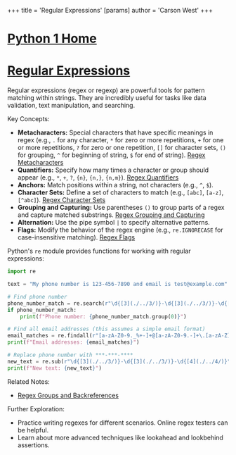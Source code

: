 +++
 title = 'Regular Expressions'
[params]
	author = 'Carson West'
+++
# [Python 1 Home](./../python-1-home/)
# [Regular Expressions](./../regular-expressions/) 
Regular expressions (regex or regexp) are powerful tools for pattern matching within strings.  They are incredibly useful for tasks like data validation, text manipulation, and searching.

Key Concepts:

* **Metacharacters:** Special characters that have specific meanings in regex (e.g., `.` for any character, `*` for zero or more repetitions, `+` for one or more repetitions, `?` for zero or one repetition, `[]` for character sets, `()` for grouping, `^` for beginning of string, ` $ ` for end of string). [Regex Metacharacters](./../regex-metacharacters/)
* **Quantifiers:**  Specify how many times a character or group should appear (e.g., `*`, `+`, `?`, `{n}`, `{n,}`, `{n,m}`). [Regex Quantifiers](./../regex-quantifiers/)
* **Anchors:**  Match positions within a string, not characters (e.g., `^`, ` $ `).
* **Character Sets:** Define a set of characters to match (e.g., `[abc]`, `[a-z]`, `[^abc]`). [Regex Character Sets](./../regex-character-sets/)
* **Grouping and Capturing:** Use parentheses `()` to group parts of a regex and capture matched substrings. [Regex Grouping and Capturing](./../regex-grouping-and-capturing/)
* **Alternation:** Use the pipe symbol `|` to specify alternative patterns.
* **Flags:** Modify the behavior of the regex engine (e.g., `re.IGNORECASE` for case-insensitive matching). [Regex Flags](./../regex-flags/)

Python's `re` module provides functions for working with regular expressions:

```python
import re

text = "My phone number is 123-456-7890 and email is test@example.com"

# Find phone number
phone_number_match = re.search(r"\d{[3](./../3/)}-\d{[3](./../3/)}-\d{[4](./../4/)}", text)
if phone_number_match:
    print(f"Phone number: {phone_number_match.group(0)}")

# Find all email addresses (this assumes a simple email format)
email_matches = re.findall(r"[a-zA-Z0-9._%+-]+@[a-zA-Z0-9.-]+\.[a-zA-Z]{[2](./../2/),}", text)
print(f"Email addresses: {email_matches}")

# Replace phone number with ***-***-****
new_text = re.sub(r"\d{[3](./../3/)}-\d{[3](./../3/)}-\d{[4](./../4/)}", "***-***-****", text)
print(f"New text: {new_text}")

```

Related Notes:

- [Regex Groups and Backreferences](./../regex-groups-and-backreferences/)


Further Exploration:

*  Practice writing regexes for different scenarios.  Online regex testers can be helpful.
* Learn about more advanced techniques like lookahead and lookbehind assertions.


